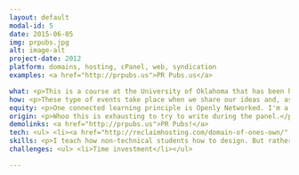 ```yaml
---
layout: default
modal-id: 5
date: 2015-06-05
img: prpubs.jpg
alt: image-alt
project-date: 2012
platform: domains, hosting, cPanel, web, syndication
examples: <a href="http://prpubs.us">PR Pubs.us</a>

what: <p>This is a course at the University of Oklahoma that has been highly influence by most of the folks on the panel! Thanks Alan Tim, and Laura for helping me think through this idea!</p> 
how: <p>These type of events take place when we share our ideas and, as importantly, the tools that help us do that. Learn more at <a href="http://indiewebcamp.com">indiewebcamp.com</a></p>
equity: <p>One connected learning principle is Openly Networked. I'm a big fan of the idea of how we share our tools (like how I'm hacking into this panel!)</p>
origin: <p>Whoo this is exhausting to try to write during the panel.</p> 
demolinks: <a href="http://prpubs.us">PR Pubs!</a>
tech: <ul> <li><a href="http://reclaimhosting.com/domain-of-ones-own/" target="_blank">LAMP Server Environment</a> $199/month through <a href="https://reclaimhosting.com">Reclaim Hosting</a></li> <li>Domain Registrations</a> $12/year typically</li> </ul>
skills: <p>I teach how non-technical students how to design. But rather than teaching them how to build a domain, you learn through building the domain. It's not an end product but rather it's the pedagogy.</p>
challenges: <ul> <li>Time investment</li></ul>

---
```

